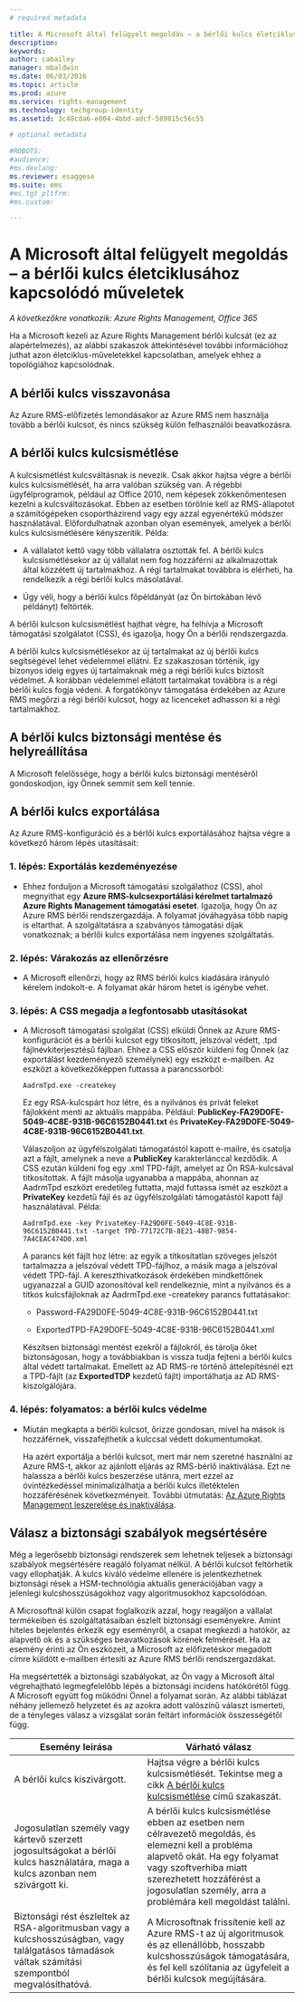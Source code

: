```yaml
---
# required metadata

title: A Microsoft által felügyelt megoldás – a bérlői kulcs életciklusához kapcsolódó műveletek | Azure RMS
description:
keywords:
author: cabailey
manager: mbaldwin
ms.date: 06/03/2016
ms.topic: article
ms.prod: azure
ms.service: rights-management
ms.technology: techgroup-identity
ms.assetid: 3c48cda6-e004-4bbd-adcf-589815c56c55

# optional metadata

#ROBOTS:
#audience:
#ms.devlang:
ms.reviewer: esaggese
ms.suite: ems
#ms.tgt_pltfrm:
#ms.custom:

---
```



# A Microsoft által felügyelt megoldás – a bérlői kulcs életciklusához kapcsolódó műveletek

*A következőkre vonatkozik: Azure Rights Management, Office 365*

Ha a Microsoft kezeli az Azure Rights Management bérlői kulcsát (ez az alapértelmezés), az alábbi szakaszok áttekintésével további információhoz juthat azon életciklus-műveletekkel kapcsolatban, amelyek ehhez a topológiához kapcsolódnak.

## A bérlői kulcs visszavonása
Az Azure RMS-előfizetés lemondásakor az Azure RMS nem használja tovább a bérlői kulcsot, és nincs szükség külön felhasználói beavatkozásra.

## A bérlői kulcs kulcsismétlése
A kulcsismétlést kulcsváltásnak is nevezik. Csak akkor hajtsa végre a bérlői kulcs kulcsismétlését, ha arra valóban szükség van. A régebbi ügyfélprogramok, például az Office 2010, nem képesek zökkenőmentesen kezelni a kulcsváltozásokat. Ebben az esetben törölnie kell az RMS-állapotot a számítógépeken csoportházirend vagy egy azzal egyenértékű módszer használatával. Előfordulhatnak azonban olyan események, amelyek a bérlői kulcs kulcsismétlésére kényszerítik. Példa:

-   A vállalatot kettő vagy több vállalatra osztották fel. A bérlői kulcs kulcsismétlésekor az új vállalat nem fog hozzáférni az alkalmazottak által közzétett új tartalmakhoz. A régi tartalmakat továbbra is elérheti, ha rendelkezik a régi bérlői kulcs másolatával.

-   Úgy véli, hogy a bérlői kulcs főpéldányát (az Ön birtokában lévő példányt) feltörték.

A bérlői kulcson kulcsismétlést hajthat végre, ha felhívja a Microsoft támogatási szolgálatot (CSS), és igazolja, hogy Ön a bérlői rendszergazda.

A bérlői kulcs kulcsismétlésekor az új tartalmakat az új bérlői kulcs segítségével lehet védelemmel ellátni. Ez szakaszosan történik, így bizonyos ideig egyes új tartalmaknak még a régi bérlői kulcs biztosít védelmet. A korábban védelemmel ellátott tartalmakat továbbra is a régi bérlői kulcs fogja védeni. A forgatókönyv támogatása érdekében az Azure RMS megőrzi a régi bérlői kulcsot, hogy az licenceket adhasson ki a régi tartalmakhoz.

## A bérlői kulcs biztonsági mentése és helyreállítása
A Microsoft felelőssége, hogy a bérlői kulcs biztonsági mentéséről gondoskodjon, így Önnek semmit sem kell tennie.

## A bérlői kulcs exportálása
Az Azure RMS-konfiguráció és a bérlői kulcs exportálásához hajtsa végre a következő három lépés utasításait:

### 1. lépés: Exportálás kezdeményezése

-   Ehhez forduljon a Microsoft támogatási szolgálathoz (CSS), ahol megnyithat egy **Azure RMS-kulcsexportálási kérelmet tartalmazó Azure Rights Management támogatási esetet**. Igazolja, hogy Ön az Azure RMS bérlői rendszergazdája. A folyamat jóváhagyása több napig is eltarthat. A szolgáltatásra a szabványos támogatási díjak vonatkoznak; a bérlői kulcs exportálása nem ingyenes szolgáltatás.

### 2. lépés: Várakozás az ellenőrzésre

-   A Microsoft ellenőrzi, hogy az RMS bérlői kulcs kiadására irányuló kérelem indokolt-e. A folyamat akár három hetet is igénybe vehet.

### 3. lépés: A CSS megadja a legfontosabb utasításokat

-   A Microsoft támogatási szolgálat (CSS) elküldi Önnek az Azure RMS-konfigurációt és a bérlői kulcsot egy titkosított, jelszóval védett, .tpd fájlnévkiterjesztésű fájlban. Ehhez a CSS először küldeni fog Önnek (az exportálást kezdeményező személynek) egy eszközt e-mailben. Az eszközt a következőképpen futtassa a parancssorból:

    ```
    AadrmTpd.exe -createkey
    ```
    Ez egy RSA-kulcspárt hoz létre, és a nyilvános és privát feleket fájlokként menti az aktuális mappába. Például: **PublicKey-FA29D0FE-5049-4C8E-931B-96C6152B0441.txt** és **PrivateKey-FA29D0FE-5049-4C8E-931B-96C6152B0441.txt**.

    Válaszoljon az ügyfélszolgálati támogatástól kapott e-mailre, és csatolja azt a fájlt, amelynek a neve a **PublicKey** karakterlánccal kezdődik. A CSS ezután küldeni fog egy .xml TPD-fájlt, amelyet az Ön RSA-kulcsával titkosítottak. A fájlt másolja ugyanabba a mappába, ahonnan az AadrmTpd eszközt eredetileg futtatta, majd futtassa ismét az eszközt a **PrivateKey** kezdetű fájl és az ügyfélszolgálati támogatástól kapott fájl használatával. Példa:

    ```
    AadrmTpd.exe -key PrivateKey-FA29D0FE-5049-4C8E-931B-96C6152B0441.txt -target TPD-77172C7B-8E21-48B7-9854-7A4CEAC474D0.xml
    ```
    A parancs két fájlt hoz létre: az egyik a titkosítatlan szöveges jelszót tartalmazza a jelszóval védett TPD-fájlhoz, a másik maga a jelszóval védett TPD-fájl. A kereszthivatkozások érdekében mindkettőnek ugyanazzal a GUID azonosítóval kell rendelkeznie, mint a nyilvános és a titkos kulcsfájloknak az AadrmTpd.exe -createkey parancs futtatásakor:

    -   Password-FA29D0FE-5049-4C8E-931B-96C6152B0441.txt

    -   ExportedTPD-FA29D0FE-5049-4C8E-931B-96C6152B0441.xml

    Készítsen biztonsági mentést ezekről a fájlokról, és tárolja őket biztonságosan, hogy a továbbiakban is vissza tudja fejteni a bérlői kulcs által védett tartalmakat. Emellett az AD RMS-re történő áttelepítésnél ezt a TPD-fájlt (az **ExportedTDP** kezdetű fájlt) importálhatja az AD RMS-kiszolgálójára.

### 4. lépés: folyamatos: a bérlői kulcs védelme

-   Miután megkapta a bérlői kulcsot, őrizze gondosan, mivel ha mások is hozzáférnek, visszafejthetik a kulccsal védett dokumentumokat.

    Ha azért exportálja a bérlői kulcsot, mert már nem szeretné használni az Azure RMS-t, akkor az ajánlott eljárás az RMS-bérlő inaktiválása. Ezt ne halassza a bérlői kulcs beszerzése utánra, mert ezzel az óvintézkedéssel minimalizálhatja a bérlői kulcs illetéktelen hozzáférésének következményeit. További útmutatás: [Az Azure Rights Management leszerelése és inaktiválása](decommission-deactivate.md).

## Válasz a biztonsági szabályok megsértésére
Még a legerősebb biztonsági rendszerek sem lehetnek teljesek a biztonsági szabályok megsértésére reagáló folyamat nélkül. A bérlői kulcsot feltörhetik vagy ellophatják. A kulcs kiváló védelme ellenére is jelentkezhetnek biztonsági rések a HSM-technológia aktuális generációjában vagy a jelenlegi kulcshosszúságokhoz vagy algoritmusokhoz kapcsolódóan.

A Microsoftnál külön csapat foglalkozik azzal, hogy reagáljon a vállalat termékeiben és szolgáltatásaiban észlelt biztonsági eseményekre. Amint hiteles bejelentés érkezik egy eseményről, a csapat megkezdi a hatókör, az alapvető ok és a szükséges beavatkozások körének felmérését. Ha az esemény érinti az Ön eszközeit, a Microsoft az előfizetéskor megadott címre küldött e-mailben értesíti az Azure RMS bérlői rendszergazdákat.

Ha megsértették a biztonsági szabályokat, az Ön vagy a Microsoft által végrehajtható legmegfelelőbb lépés a biztonsági incidens hatókörétől függ. A Microsoft együtt fog működni Önnel a folyamat során. Az alábbi táblázat néhány jellemező helyzetet és az azokra adott valószínű választ ismerteti, de a tényleges válasz a vizsgálat során feltárt információk összességétől függ.

|Esemény leírása|Várható válasz|
|------------------------|-------------------|
|A bérlői kulcs kiszivárgott.|Hajtsa végre a bérlői kulcs kulcsismétlését. Tekintse meg a cikk [A bérlői kulcs kulcsismétlése](operations-tenant-key.md#re-key-your-tenant-key) című szakaszát.|
|Jogosulatlan személy vagy kártevő szerzett jogosultságokat a bérlői kulcs használatára, maga a kulcs azonban nem szivárgott ki.|A bérlői kulcs kulcsismétlése ebben az esetben nem célravezető megoldás, és elemezni kell a probléma alapvető okát. Ha egy folyamat vagy szoftverhiba miatt szerezhetett hozzáférést a jogosulatlan személy, arra a problémára kell megoldást találni.|
|Biztonsági rést észleltek az RSA-algoritmusban vagy a kulcshosszúságban, vagy találgatásos támadások váltak számítási szempontból megvalósíthatóvá.|A Microsoftnak frissítenie kell az Azure RMS-t az új algoritmusok és az ellenállóbb, hosszabb kulcshosszúságok támogatására, és fel kell szólítania az ügyfeleit a bérlői kulcsok megújítására.|




<!--HONumber=Jun16_HO1-->


